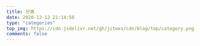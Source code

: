 ```yaml
---
title: 分类
date: 2020-12-12 21:14:58
type: "categories"
top_img: https://cdn.jsdelivr.net/gh/jitwxs/cdn/blog/top/category.png
comments: false
---
```

